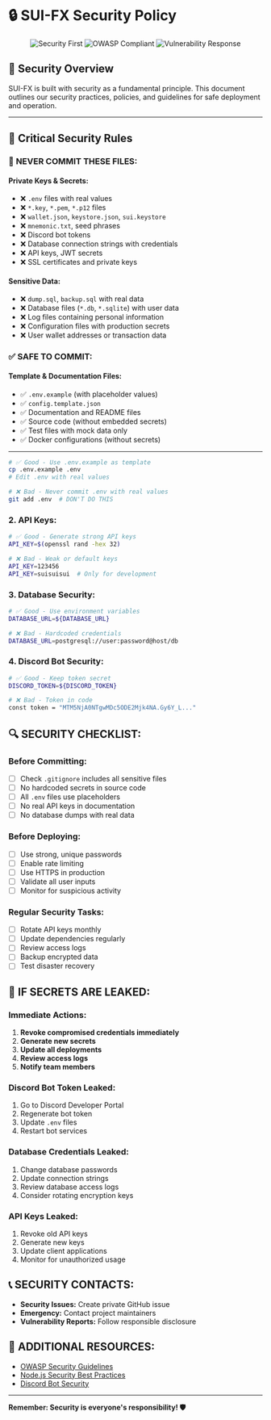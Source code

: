 # 🔒 SUI-FX Security Policy

<p align="center">
  <img src="https://img.shields.io/badge/Security-First-red?style=for-the-badge" alt="Security First"/>
  <img src="https://img.shields.io/badge/OWASP-Compliant-blue?style=for-the-badge" alt="OWASP Compliant"/>
  <img src="https://img.shields.io/badge/Vulnerability-Response-green?style=for-the-badge" alt="Vulnerability Response"/>
</p>

## 🎯 Security Overview

SUI-FX is built with security as a fundamental principle. This document outlines our security practices, policies, and guidelines for safe deployment and operation.

---

## 🚨 Critical Security Rules

### 🔑 **NEVER COMMIT THESE FILES:**

#### **Private Keys & Secrets:**
- ❌ `.env` files with real values
- ❌ `*.key`, `*.pem`, `*.p12` files  
- ❌ `wallet.json`, `keystore.json`, `sui.keystore`
- ❌ `mnemonic.txt`, seed phrases
- ❌ Discord bot tokens
- ❌ Database connection strings with credentials
- ❌ API keys, JWT secrets
- ❌ SSL certificates and private keys

#### **Sensitive Data:**
- ❌ `dump.sql`, `backup.sql` with real data
- ❌ Database files (`*.db`, `*.sqlite`) with user data
- ❌ Log files containing personal information
- ❌ Configuration files with production secrets
- ❌ User wallet addresses or transaction data

### ✅ **SAFE TO COMMIT:**

#### **Template & Documentation Files:**
- ✅ `.env.example` (with placeholder values)
- ✅ `config.template.json`
- ✅ Documentation and README files
- ✅ Source code (without embedded secrets)
- ✅ Test files with mock data only
- ✅ Docker configurations (without secrets)

---
```bash
# ✅ Good - Use .env.example as template
cp .env.example .env
# Edit .env with real values

# ❌ Bad - Never commit .env with real values
git add .env  # DON'T DO THIS
```

### **2. API Keys:**
```bash
# ✅ Good - Generate strong API keys
API_KEY=$(openssl rand -hex 32)

# ❌ Bad - Weak or default keys
API_KEY=123456
API_KEY=suisuisui  # Only for development
```

### **3. Database Security:**
```bash
# ✅ Good - Use environment variables
DATABASE_URL=${DATABASE_URL}

# ❌ Bad - Hardcoded credentials
DATABASE_URL=postgresql://user:password@host/db
```

### **4. Discord Bot Security:**
```bash
# ✅ Good - Keep token secret
DISCORD_TOKEN=${DISCORD_TOKEN}

# ❌ Bad - Token in code
const token = "MTM5NjA0NTgwMDc5ODE2Mjk4NA.Gy6Y_L..."
```

## 🔍 **SECURITY CHECKLIST:**

### **Before Committing:**
- [ ] Check `.gitignore` includes all sensitive files
- [ ] No hardcoded secrets in source code
- [ ] All `.env` files use placeholders
- [ ] No real API keys in documentation
- [ ] No database dumps with real data

### **Before Deploying:**
- [ ] Use strong, unique passwords
- [ ] Enable rate limiting
- [ ] Use HTTPS in production
- [ ] Validate all user inputs
- [ ] Monitor for suspicious activity

### **Regular Security Tasks:**
- [ ] Rotate API keys monthly
- [ ] Update dependencies regularly
- [ ] Review access logs
- [ ] Backup encrypted data
- [ ] Test disaster recovery

## 🚨 **IF SECRETS ARE LEAKED:**

### **Immediate Actions:**
1. **Revoke compromised credentials immediately**
2. **Generate new secrets**
3. **Update all deployments**
4. **Review access logs**
5. **Notify team members**

### **Discord Bot Token Leaked:**
1. Go to Discord Developer Portal
2. Regenerate bot token
3. Update `.env` files
4. Restart bot services

### **Database Credentials Leaked:**
1. Change database passwords
2. Update connection strings
3. Review database access logs
4. Consider rotating encryption keys

### **API Keys Leaked:**
1. Revoke old API keys
2. Generate new keys
3. Update client applications
4. Monitor for unauthorized usage

## 📞 **SECURITY CONTACTS:**

- **Security Issues:** Create private GitHub issue
- **Emergency:** Contact project maintainers
- **Vulnerability Reports:** Follow responsible disclosure

## 🔗 **ADDITIONAL RESOURCES:**

- [OWASP Security Guidelines](https://owasp.org/)
- [Node.js Security Best Practices](https://nodejs.org/en/docs/guides/security/)
- [Discord Bot Security](https://discord.com/developers/docs/topics/oauth2#bot-authorization-flow)

---

**Remember: Security is everyone's responsibility! 🛡️**
